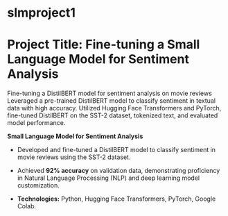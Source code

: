 # slmproject1
# Project Title: Fine-tuning a Small Language Model for Sentiment Analysis
Fine-tuning a DistilBERT model for sentiment analysis on movie reviews
Leveraged a pre-trained DistilBERT model to classify sentiment in textual data with high accuracy.
Utilized Hugging Face Transformers and PyTorch, fine-tuned DistilBERT on the SST-2 dataset, tokenized text, and evaluated model performance.

**Small Language Model for Sentiment Analysis** 
* Developed and fine-tuned a DistilBERT model to classify sentiment in movie reviews using the SST-2 dataset.
* Achieved **92% accuracy** on validation data, demonstrating proficiency in Natural Language Processing (NLP) and deep learning model customization.

  
* **Technologies:** Python, Hugging Face Transformers, PyTorch, Google Colab.
